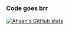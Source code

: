 ### Code goes brr
[![Ahsan's GitHub stats](https://github-readme-stats.vercel.app/api?username=ahsanzizan)](https://github.com/anuraghazra/github-readme-stats)
